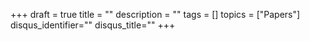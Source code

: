 +++
draft = true
title = ""
description = ""
tags = []
topics = ["Papers"]
disqus_identifier=""
disqus_title=""
+++
